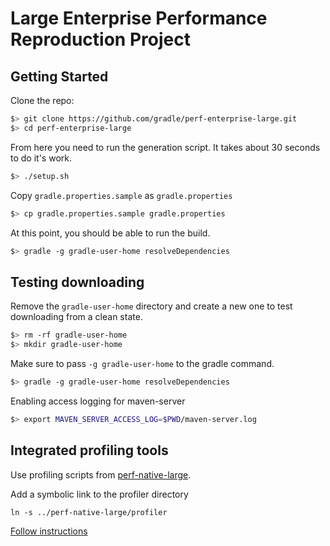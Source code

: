 # Large Enterprise Performance Reproduction Project

## Getting Started

Clone the repo:
```sh
$> git clone https://github.com/gradle/perf-enterprise-large.git
$> cd perf-enterprise-large
```

From here you need to run the generation script. It takes about 30 seconds to do it's work.
```sh
$> ./setup.sh
```

Copy `gradle.properties.sample` as `gradle.properties`
```sh
$> cp gradle.properties.sample gradle.properties
```

At this point, you should be able to run the build.
```sh
$> gradle -g gradle-user-home resolveDependencies
```

## Testing downloading

Remove the `gradle-user-home` directory and create a new one to test downloading from a clean state.
```sh
$> rm -rf gradle-user-home
$> mkdir gradle-user-home
```

Make sure to pass `-g gradle-user-home` to the gradle command.
```sh
$> gradle -g gradle-user-home resolveDependencies
```

Enabling access logging for maven-server
```sh
$> export MAVEN_SERVER_ACCESS_LOG=$PWD/maven-server.log
```

## Integrated profiling tools

Use profiling scripts from [perf-native-large](https://github.com/gradle/perf-native-large).

Add a symbolic link to the profiler directory
```
ln -s ../perf-native-large/profiler
```

[Follow instructions](https://github.com/gradle/perf-native-large#integrated-profiling-tools)
